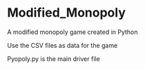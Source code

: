 # Modified_Monopoly
A modified monopoly game created in Python

Use the CSV files as data for the game

Pyopoly.py is the main driver file
